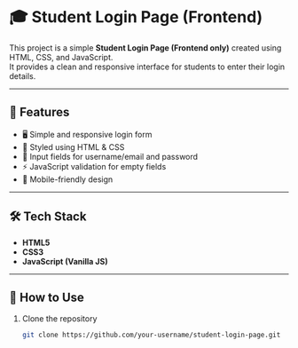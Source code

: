 # 🎓 Student Login Page (Frontend)

This project is a simple **Student Login Page (Frontend only)** created using HTML, CSS, and JavaScript.  
It provides a clean and responsive interface for students to enter their login details.

---

## 🚀 Features
- 🖥️ Simple and responsive login form  
- 🎨 Styled using HTML & CSS  
- 🔑 Input fields for username/email and password  
- ⚡ JavaScript validation for empty fields  
- 📱 Mobile-friendly design  

---

## 🛠️ Tech Stack
- **HTML5**  
- **CSS3**  
- **JavaScript (Vanilla JS)**  

---

## 📂 How to Use

1. Clone the repository  
   ```bash
   git clone https://github.com/your-username/student-login-page.git
